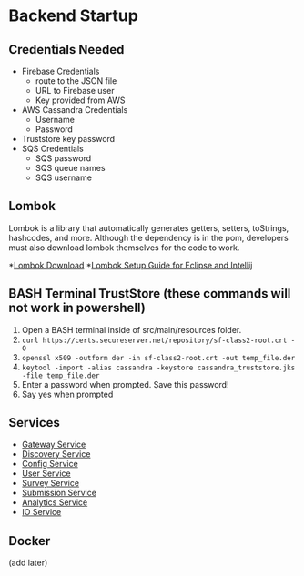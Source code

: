# Backend Startup

## Credentials Needed
* Firebase Credentials
    * route to the JSON file
    * URL to Firebase user
    * Key provided from AWS
* AWS Cassandra Credentials
    * Username
    * Password
* Truststore key password
* SQS Credentials
    * SQS password
    * SQS queue names
    * SQS username


## Lombok
Lombok is a library that automatically generates getters, setters, toStrings, hashcodes, and more. Although the dependency is in the pom, developers must also download lombok themselves for the code to work.

*[Lombok Download](https://search.maven.org/search?q=g:org.projectlombok%20AND%20a:lombok&core=gav)
*[Lombok Setup Guide for Eclipse and Intellij](https://www.baeldung.com/lombok-ide)

## BASH Terminal TrustStore (these commands will not work in powershell)
1. Open a BASH terminal inside of src/main/resources folder.
2. `curl https://certs.secureserver.net/repository/sf-class2-root.crt -O`
3. `openssl x509 -outform der -in sf-class2-root.crt -out temp_file.der`
4. `keytool -import -alias cassandra -keystore cassandra_truststore.jks -file temp_file.der`
5. Enter a password when prompted. Save this password!
6. Say yes when prompted

## Services
* [Gateway Service](https://github.com/AutoSurvey/AutoSurvey-Gateway-Service/blob/main/README.md)
* [Discovery Service](https://github.com/AutoSurvey/AutoSurvey-Discovery-Service/blob/main/README.md)
* [Config Service](https://github.com/AutoSurvey/AutoSurvey-Config-Service/blob/main/README.md)
* [User Service](https://github.com/AutoSurvey/AutoSurvey-User-Service/blob/main/README.md)
* [Survey Service](https://github.com/AutoSurvey/AutoSurvey-Survey-Service/blob/main/README.md)
* [Submission Service](https://github.com/AutoSurvey/AutoSurvey-Submission-Service/blob/main/README.md)
* [Analytics Service](https://github.com/AutoSurvey/AutoSurvey-Analytics-Service/blob/main/README.md)
* [IO Service](https://github.com/AutoSurvey/AutoSurvey-IO-Service/blob/main/README.md)

## Docker
(add later)